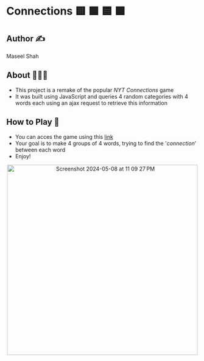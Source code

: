# Connections 🟨 🟩 🟦 🟪

## Author ✍️
Maseel Shah

## About 👾🧩📱

* This project is a remake of the popular *NYT Connections* game
* It was built using JavaScript and queries 4 random categories with 4 words each using an ajax request to retrieve this information


## How to Play 🧩

* You can acces the game using this [link](https://cs4640.cs.virginia.edu/dda5us/hw6/)
* Your goal is to make 4 groups of 4 words, trying to find the '*connection*' between each word
* Enjoy!



<div align=center><img  width="500" alt="Screenshot 2024-05-08 at 11 09 27 PM" src="https://github.com/maseelshah22/Connections/assets/98069253/fe8a1064-7e9b-430b-80ad-f203b4c178b6"></div>
